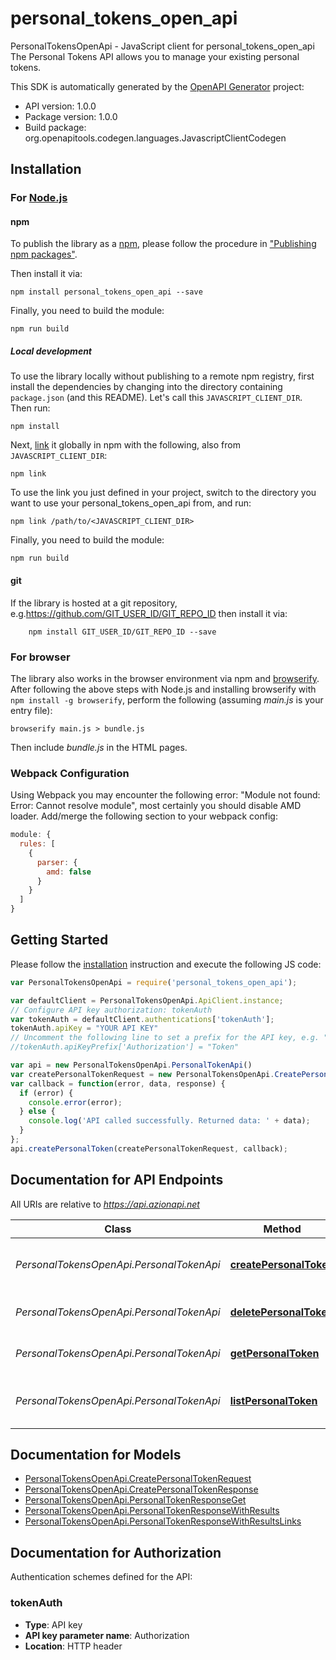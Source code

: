 # personal_tokens_open_api

PersonalTokensOpenApi - JavaScript client for personal_tokens_open_api
The Personal Tokens API allows you to manage your existing personal tokens.

This SDK is automatically generated by the [OpenAPI Generator](https://openapi-generator.tech) project:

- API version: 1.0.0
- Package version: 1.0.0
- Build package: org.openapitools.codegen.languages.JavascriptClientCodegen

## Installation

### For [Node.js](https://nodejs.org/)

#### npm

To publish the library as a [npm](https://www.npmjs.com/), please follow the procedure in ["Publishing npm packages"](https://docs.npmjs.com/getting-started/publishing-npm-packages).

Then install it via:

```shell
npm install personal_tokens_open_api --save
```

Finally, you need to build the module:

```shell
npm run build
```

##### Local development

To use the library locally without publishing to a remote npm registry, first install the dependencies by changing into the directory containing `package.json` (and this README). Let's call this `JAVASCRIPT_CLIENT_DIR`. Then run:

```shell
npm install
```

Next, [link](https://docs.npmjs.com/cli/link) it globally in npm with the following, also from `JAVASCRIPT_CLIENT_DIR`:

```shell
npm link
```

To use the link you just defined in your project, switch to the directory you want to use your personal_tokens_open_api from, and run:

```shell
npm link /path/to/<JAVASCRIPT_CLIENT_DIR>
```

Finally, you need to build the module:

```shell
npm run build
```

#### git

If the library is hosted at a git repository, e.g.https://github.com/GIT_USER_ID/GIT_REPO_ID
then install it via:

```shell
    npm install GIT_USER_ID/GIT_REPO_ID --save
```

### For browser

The library also works in the browser environment via npm and [browserify](http://browserify.org/). After following
the above steps with Node.js and installing browserify with `npm install -g browserify`,
perform the following (assuming *main.js* is your entry file):

```shell
browserify main.js > bundle.js
```

Then include *bundle.js* in the HTML pages.

### Webpack Configuration

Using Webpack you may encounter the following error: "Module not found: Error:
Cannot resolve module", most certainly you should disable AMD loader. Add/merge
the following section to your webpack config:

```javascript
module: {
  rules: [
    {
      parser: {
        amd: false
      }
    }
  ]
}
```

## Getting Started

Please follow the [installation](#installation) instruction and execute the following JS code:

```javascript
var PersonalTokensOpenApi = require('personal_tokens_open_api');

var defaultClient = PersonalTokensOpenApi.ApiClient.instance;
// Configure API key authorization: tokenAuth
var tokenAuth = defaultClient.authentications['tokenAuth'];
tokenAuth.apiKey = "YOUR API KEY"
// Uncomment the following line to set a prefix for the API key, e.g. "Token" (defaults to null)
//tokenAuth.apiKeyPrefix['Authorization'] = "Token"

var api = new PersonalTokensOpenApi.PersonalTokenApi()
var createPersonalTokenRequest = new PersonalTokensOpenApi.CreatePersonalTokenRequest(); // {CreatePersonalTokenRequest} 
var callback = function(error, data, response) {
  if (error) {
    console.error(error);
  } else {
    console.log('API called successfully. Returned data: ' + data);
  }
};
api.createPersonalToken(createPersonalTokenRequest, callback);

```

## Documentation for API Endpoints

All URIs are relative to *https://api.azionapi.net*

Class | Method | HTTP request | Description
------------ | ------------- | ------------- | -------------
*PersonalTokensOpenApi.PersonalTokenApi* | [**createPersonalToken**](docs/PersonalTokenApi.md#createPersonalToken) | **POST** /iam/personal_tokens | Create a new personal token
*PersonalTokensOpenApi.PersonalTokenApi* | [**deletePersonalToken**](docs/PersonalTokenApi.md#deletePersonalToken) | **DELETE** /iam/personal_tokens/{personalTokenId} | Delete a personal token by id
*PersonalTokensOpenApi.PersonalTokenApi* | [**getPersonalToken**](docs/PersonalTokenApi.md#getPersonalToken) | **GET** /iam/personal_tokens/{personalTokenId} | Get a personal token info
*PersonalTokensOpenApi.PersonalTokenApi* | [**listPersonalToken**](docs/PersonalTokenApi.md#listPersonalToken) | **GET** /iam/personal_tokens | List all existing personal token


## Documentation for Models

 - [PersonalTokensOpenApi.CreatePersonalTokenRequest](docs/CreatePersonalTokenRequest.md)
 - [PersonalTokensOpenApi.CreatePersonalTokenResponse](docs/CreatePersonalTokenResponse.md)
 - [PersonalTokensOpenApi.PersonalTokenResponseGet](docs/PersonalTokenResponseGet.md)
 - [PersonalTokensOpenApi.PersonalTokenResponseWithResults](docs/PersonalTokenResponseWithResults.md)
 - [PersonalTokensOpenApi.PersonalTokenResponseWithResultsLinks](docs/PersonalTokenResponseWithResultsLinks.md)


## Documentation for Authorization


Authentication schemes defined for the API:
### tokenAuth


- **Type**: API key
- **API key parameter name**: Authorization
- **Location**: HTTP header

